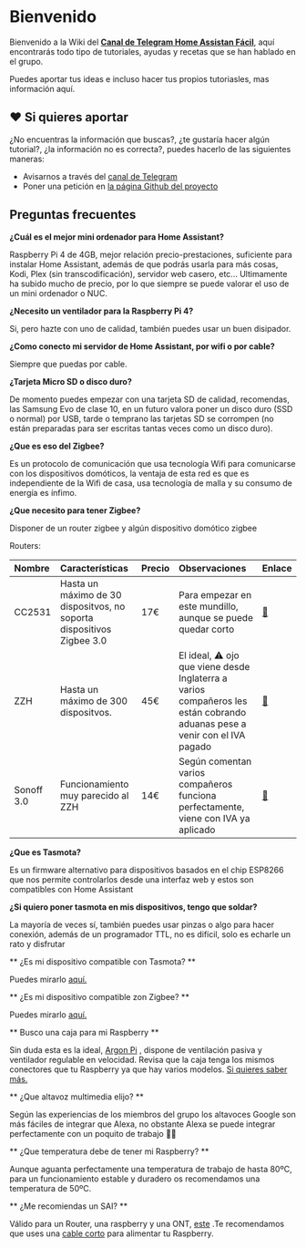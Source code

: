 # Bienvenido

Bienvenido a la Wiki del [**Canal de Telegram Home Assistan Fácil**](https://t.me/DomoticaFacilHomeAssistant), aquí encontrarás todo tipo de tutoriales, ayudas y recetas que se han hablado en el grupo.

Puedes aportar tus ideas e incluso hacer tus propios tutoriasles, mas información aquí.


## ❤️ Si quieres aportar

¿No encuentras la información que buscas?, ¿te gustaría hacer algún tutorial?, ¿la información no es correcta?, puedes hacerlo de las siguientes maneras:

* Avisarnos a través del [canal de Telegram](https://t.me/DomoticaFacilHomeAssistant)
* Poner una petición en [la página Github del proyecto](https://github.com/ConsolaViejuna/mkdocs-homeAssistantFacil)

## Preguntas frecuentes

**¿Cuál es el mejor mini ordenador para Home Assistant?**

Raspberry Pi 4 de 4GB, mejor relación precio-prestaciones, suficiente para instalar Home Assistant, además de que podrás usarla para más cosas, Kodi, Plex (sin transcodificación), servidor web casero, etc...
Ultimamente ha subido mucho de precio, por lo que siempre se puede valorar el uso de un mini ordenador o NUC.

**¿Necesito un ventilador para la Raspberry Pi 4?**

Si, pero hazte con uno de calidad, también puedes usar un buen disipador.

**¿Como conecto mi servidor de Home Assistant, por wifi o por cable?**

Siempre que puedas por cable.

**¿Tarjeta Micro SD o disco duro?**

De momento puedes empezar con una tarjeta SD de calidad, recomendas, las Samsung Evo de clase 10, en un futuro valora poner un disco duro (SSD o normal) por USB, tarde o temprano las tarjetas SD se corrompen (no están preparadas para ser escritas tantas veces como un disco duro).

**¿Que es eso del Zigbee?**

Es un protocolo de comunicación que usa tecnología Wifi para comunicarse con los dispositivos domóticos, la ventaja de esta red es que es independiente de la Wifi de casa, usa tecnología de malla y su consumo de energía es ínfimo.

**¿Que necesito para tener Zigbee?**

Disponer de un router zigbee y algún dispositivo domótico zigbee

Routers:

| Nombre      | Características                      | Precio | Observaciones | Enlace |
| :---------- | :----------------------------------- |:-------| :------------ |:-------|
| CC2531      |  Hasta un máximo de 30 dispositvos, no soporta dispositivos Zigbee 3.0 | 17€ | Para empezar en este mundillo, aunque se puede quedar corto | <a href="https://es.aliexpress.com/item/4000439478555.html?spm=a2g0o.productlist.0.0.391f1e35oSctFh&algo_pvid=74662e2a-7366-4871-8960-f0e6a4fcc796&algo_exp_id=74662e2a-7366-4871-8960-f0e6a4fcc796-1&pdp_ext_f=%7B%22sku_id%22%3A%2210000001807961687%22%7D" target="_blank">:link:</a> |
| ZZH     |  Hasta un máximo de 300 dispositvos.  | 45€ | El ideal, :warning: ojo que viene desde Inglaterra a varios compañeros les están cobrando aduanas pese a venir con el IVA pagado |<a href="https://www.tindie.com/products/electrolama/zzh-cc2652r-multiprotocol-rf-stick/" target="_blank">:link:</a> |
| Sonoff 3.0     |  Funcionamiento muy parecido al ZZH  | 14€ | Según comentan varios compañeros funciona perfectamente, viene con IVA ya aplicado | <a href="https://itead.cc/product/sonoff-zigbee-3-0-usb-dongle-plus/" target="_blank">:link:</a> |                     

**¿Que es Tasmota?**

Es un firmware alternativo para dispositivos basados en el chip ESP8266 que nos permite controlarlos desde una interfaz web y estos son compatibles con Home Assistant

**¿Si quiero poner tasmota en mis dispositivos, tengo que soldar?**

La mayoría de veces sí, también puedes usar pinzas o algo para hacer conexión, además de un programador TTL, no es difícil, solo es echarle un rato y disfrutar

** ¿Es mi dispositivo compatible con Tasmota? **

Puedes mirarlo <a href="https://templates.blakadder.com/" target="_blank">aquí.</a> 

** ¿Es mi dispositivo compatible zon Zigbee? **

Puedes mirarlo <a href="https://zigbee.blakadder.com/" target="_blank">aquí.</a> 

** Busco una caja para mi Raspberry **

Sin duda esta es la ideal, <a href="https://es.aliexpress.com/item/4000243184501.html?spm=a2g0o.productlist.0.0.65355a89QIauYV&algo_pvid=97adce66-26fa-4886-b6c3-428fd6eb527b&algo_exp_id=97adce66-26fa-4886-b6c3-428fd6eb527b-10&pdp_ext_f=%7B%22sku_id%22%3A%2212000025708638957%22%7D" target="_blank">Argon Pi</a> , dispone de ventilación pasiva y ventilador regulable en velocidad. Revisa que la caja tenga los mismos conectores que tu Raspberry ya que hay varios modelos. <a href="./integraciones/argonOne/" target="_blank">Si quieres saber más.</a> 

** ¿Que altavoz multimedia elijo? **

Según las experiencias de los miembros del grupo los altavoces Google son más fáciles de integrar que Alexa, no obstante Alexa se puede integrar perfectamente con un poquito de trabajo :man_factory_worker:

** ¿Que temperatura debe de tener mi Raspberry? ** 

Aunque aguanta perfectamente una temperatura de trabajo de hasta 80ºC, para un funcionamiento estable y duradero os recomendamos una temperatura de 50ºC.

** ¿Me recomiendas un SAI? **

Válido para un Router, una raspberry y una ONT, <a href="https://www.amazon.es/dp/B07W8MCBMS/ref=cm_sw_r_u_apa_fabc_UGP4FbNT572QA?_encoding=UTF8&th=1" target="_blank">este</a> .Te recomendamos que uses una <a href="https://es.aliexpress.com/item/32844394210.html?srcSns=org.telegram.messenger&spreadType=socialShare&bizType=ProductDetail&social_params=60004530086&tt=MG&aff_platform=default&sk=_BSSzN0&aff_trace_key=227ba6ff7c744c40be1e0e6779cef341-1608720507373-06473-_BSSzN0&shareId=60004530086&businessType=ProductDetail&platform=AE&terminal_id=792811bbc90645a2a7418cd147152d92" target="_blank">cable corto</a> para alimentar tu Raspberry.






